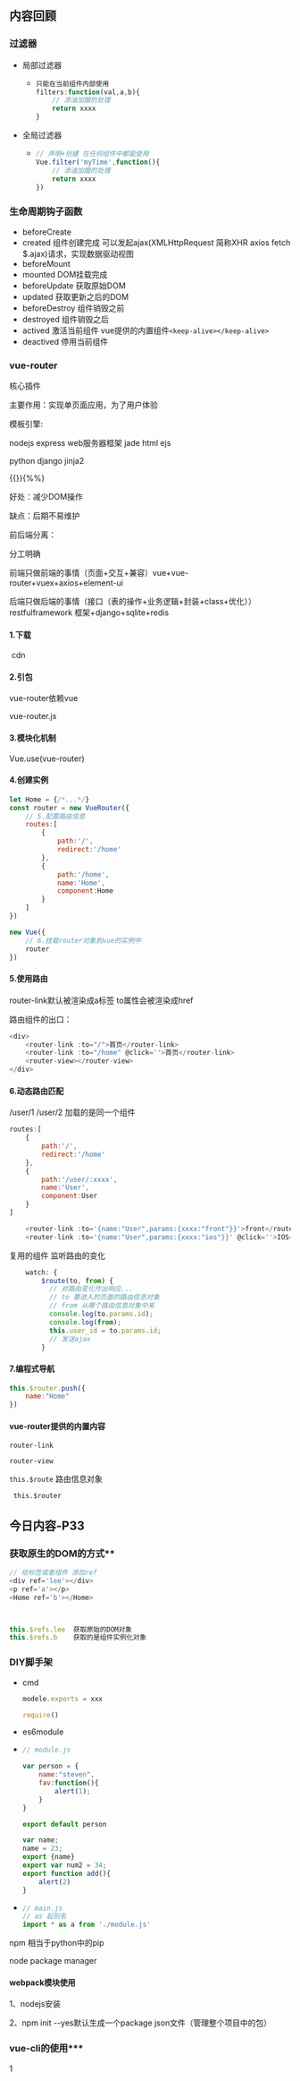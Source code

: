 ## 内容回顾

### 过滤器

-   局部过滤器

    -   ```javascript
        只能在当前组件内部使用
        filters:function(val,a,b){
            // 添油加醋的处理
            return xxxx
        }
        ```

        

-   全局过滤器

    -   ```javascript
        // 声明+创建 在任何组件中都能使用
        Vue.filter('myTime',function(){
            // 添油加醋的处理
            return xxxx
        })
        ```

### 生命周期钩子函数

-   beforeCreate
-   created 组件创建完成 可以发起ajax(XMLHttpRequest 简称XHR axios fetch $.ajax)请求，实现数据驱动视图
-   beforeMount
-   mounted DOM挂载完成
-   beforeUpdate 获取原始DOM
-   updated 获取更新之后的DOM
-   beforeDestroy 组件销毁之前
-   destroyed 组件销毁之后
-   actived 激活当前组件 vue提供的内置组件`<keep-alive></keep-alive>`
-   deactived 停用当前组件

### vue-router

核心插件

主要作用：实现单页面应用，为了用户体验



模板引擎:

nodejs		express web服务器框架 jade html ejs

python	   django jinja2

{{}}{%%}

好处：减少DOM操作

缺点：后期不易维护



前后端分离：

分工明确

前端只做前端的事情（页面+交互+兼容）vue+vue-router+vuex+axios+element-ui

后端只做后端的事情（接口（表的操作+业务逻辑+封装+class+优化））restfulframework 框架+django+sqlite+redis

#### 1.下载

​		cdn

#### 2.引包

vue-router依赖vue

vue-router.js

#### 3.模块化机制

Vue.use(vue-router)

#### 4.创建实例

```javascript
let Home = {/*...*/}
const router = new VueRouter({
    // 5.配置路由信息
    routes:[
        {
            path:'/',
            redirect:'/home'
        },
        {
            path:'/home',
            name:'Home',
            component:Home
        }
    ]
})

new Vue({
    // 6.挂载router对象到vue的实例中
    router
})
```

#### 5.使用路由

router-link默认被渲染成a标签 to属性会被渲染成href

路由组件的出口：<router-view></router-view>

```javascript
<div>
    <router-link :to="/">首页</router-link>
	<router-link :to="/home" @click=''>首页</router-link>
	<router-view></router-view>
</div>    
```

#### 6.动态路由匹配

/user/1 /user/2 加载的是同一个组件

```javascript
routes:[
    {
        path:'/',
        redirect:'/home'
    },
    {
        path:'/user/:xxxx',
        name:'User',
        component:User
    }
]
```

```javascript
	<router-link :to='{name:"User",params:{xxxx:"front"}}'>front</router-link>
	<router-link :to='{name:"User",params:{xxxx:"ios"}}' @click=''>IOS</router-link>
```

复用的组件 监听路由的变化

```javascript
	watch: {
	    $route(to, from) {
	      // 对路由变化作出响应...
          // to 要进入的页面的路由信息对象
          // from 从哪个路由信息对象中来
	      console.log(to.params.id);
	      console.log(from);
	      this.user_id = to.params.id;
	      // 发送ajax
	    }
```

#### 7.编程式导航

```javascript
this.$router.push({
    name:"Home"
})
```

#### vue-router提供的内置内容

```router-link```

```router-view```

```this.$route``` 路由信息对象

``` this.$router```

## 今日内容-P33

### 获取原生的DOM的方式**

```javascript
// 给标签或者组件 添加ref
<div ref='lee'></div>
<p ref='a'></p>
<Home ref='b'></Home>



this.$refs.lee	获取原始的DOM对象
this.$refs.b 	获取的是组件实例化对象
```

### DIY脚手架

-   cmd

    ```javascript
    modele.exports = xxx
    
    require()
    ```

-   es6module

-   ```javascript
    // module.js
    
    var person = {
        name:"steven",
        fav:function(){
            alert(1);
        }
    }
    
    export default person
    
    var name;
    name = 23;
    export {name}
    export var num2 = 34;
    export function add(){
        alert(2)
    }
    ```

-   ```javascript
    // main.js
    // as 起别名
    import * as a from './module.js'
    ```

npm 相当于python中的pip

node package manager

#### webpack模块使用

1、nodejs安装

2、npm init --yes默认生成一个package json文件（管理整个项目中的包）

### vue-cli的使用***

















1

























